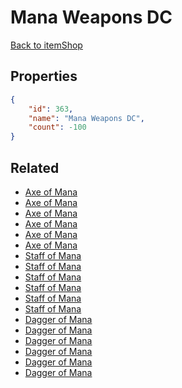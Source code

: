 # Mana Weapons DC

<no description available>

[Back to itemShop](../item-shops.md)

## Properties

```json
{
    "id": 363,
    "name": "Mana Weapons DC",
    "count": -100
}
```

## Related

- [Axe of Mana](../items/10346-axe-of-mana.md)
- [Axe of Mana](../items/10347-axe-of-mana.md)
- [Axe of Mana](../items/10348-axe-of-mana.md)
- [Axe of Mana](../items/10349-axe-of-mana.md)
- [Axe of Mana](../items/10350-axe-of-mana.md)
- [Axe of Mana](../items/10351-axe-of-mana.md)
- [Staff of Mana](../items/10352-staff-of-mana.md)
- [Staff of Mana](../items/10353-staff-of-mana.md)
- [Staff of Mana](../items/10354-staff-of-mana.md)
- [Staff of Mana](../items/10355-staff-of-mana.md)
- [Staff of Mana](../items/10356-staff-of-mana.md)
- [Staff of Mana](../items/10357-staff-of-mana.md)
- [Dagger of Mana](../items/10358-dagger-of-mana.md)
- [Dagger of Mana](../items/10359-dagger-of-mana.md)
- [Dagger of Mana](../items/10360-dagger-of-mana.md)
- [Dagger of Mana](../items/10361-dagger-of-mana.md)
- [Dagger of Mana](../items/10362-dagger-of-mana.md)
- [Dagger of Mana](../items/10363-dagger-of-mana.md)

